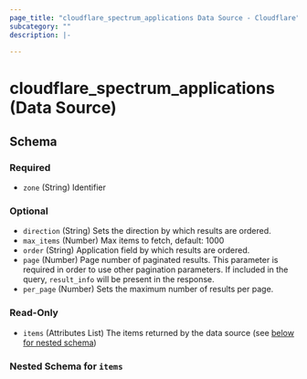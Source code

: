 ```yaml
---
page_title: "cloudflare_spectrum_applications Data Source - Cloudflare"
subcategory: ""
description: |-
  
---
```


# cloudflare_spectrum_applications (Data Source)




<!-- schema generated by tfplugindocs -->
## Schema

### Required

- `zone` (String) Identifier

### Optional

- `direction` (String) Sets the direction by which results are ordered.
- `max_items` (Number) Max items to fetch, default: 1000
- `order` (String) Application field by which results are ordered.
- `page` (Number) Page number of paginated results. This parameter is required in order to use other pagination parameters. If included in the query, `result_info` will be present in the response.
- `per_page` (Number) Sets the maximum number of results per page.

### Read-Only

- `items` (Attributes List) The items returned by the data source (see [below for nested schema](#nestedatt--items))

<a id="nestedatt--items"></a>
### Nested Schema for `items`


